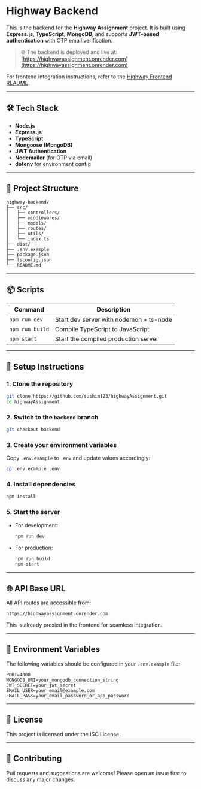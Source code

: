 # Highway Backend

This is the backend for the **Highway Assignment** project. It is built using **Express.js**, **TypeScript**, **MongoDB**, and supports **JWT-based authentication** with OTP email verification.

> 🌐 The backend is deployed and live at: [https://highwayassignment.onrender.com](https://highwayassignment.onrender.com)

For frontend integration instructions, refer to the [Highway Frontend README](../highway-frontend/README.md).

---

## 🛠️ Tech Stack

- **Node.js**
- **Express.js**
- **TypeScript**
- **Mongoose (MongoDB)**
- **JWT Authentication**
- **Nodemailer** (for OTP via email)
- **dotenv** for environment config

---

## 📂 Project Structure

```
highway-backend/
├── src/
│   ├── controllers/
│   ├── middlewares/
│   ├── models/
│   ├── routes/
│   ├── utils/
│   └── index.ts
├── dist/
├── .env.example
├── package.json
├── tsconfig.json
└── README.md
```

---

## 📦 Scripts

| Command         | Description                             |
|----------------|-----------------------------------------|
| `npm run dev`   | Start dev server with nodemon + ts-node |
| `npm run build` | Compile TypeScript to JavaScript        |
| `npm start`     | Start the compiled production server    |

---

## 🔧 Setup Instructions

### 1. Clone the repository

```bash
git clone https://github.com/sushim123/highwayAssignment.git
cd highwayAssignment
```

### 2. Switch to the `backend` branch

```bash
git checkout backend
```

### 3. Create your environment variables

Copy `.env.example` to `.env` and update values accordingly:

```bash
cp .env.example .env
```

### 4. Install dependencies

```bash
npm install
```

### 5. Start the server

- For development:
  ```bash
  npm run dev
  ```
- For production:
  ```bash
  npm run build
  npm start
  ```

---

## 🌐 API Base URL

All API routes are accessible from:

```
https://highwayassignment.onrender.com
```

This is already proxied in the frontend for seamless integration.

---

## 📄 Environment Variables

The following variables should be configured in your `.env.example` file:

```
PORT=4000
MONGODB_URI=your_mongodb_connection_string
JWT_SECRET=your_jwt_secret
EMAIL_USER=your_email@example.com
EMAIL_PASS=your_email_password_or_app_password
```

---

## 📃 License

This project is licensed under the ISC License.

---

## 🙌 Contributing

Pull requests and suggestions are welcome! Please open an issue first to discuss any major changes.